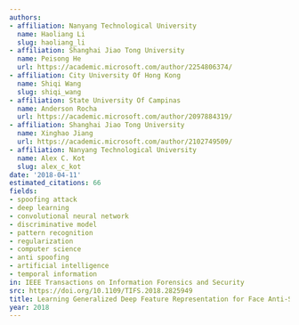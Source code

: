 ```yaml
---
authors:
- affiliation: Nanyang Technological University
  name: Haoliang Li
  slug: haoliang_li
- affiliation: Shanghai Jiao Tong University
  name: Peisong He
  url: https://academic.microsoft.com/author/2254806374/
- affiliation: City University Of Hong Kong
  name: Shiqi Wang
  slug: shiqi_wang
- affiliation: State University Of Campinas
  name: Anderson Rocha
  url: https://academic.microsoft.com/author/2097884319/
- affiliation: Shanghai Jiao Tong University
  name: Xinghao Jiang
  url: https://academic.microsoft.com/author/2102749509/
- affiliation: Nanyang Technological University
  name: Alex C. Kot
  slug: alex_c_kot
date: '2018-04-11'
estimated_citations: 66
fields:
- spoofing attack
- deep learning
- convolutional neural network
- discriminative model
- pattern recognition
- regularization
- computer science
- anti spoofing
- artificial intelligence
- temporal information
in: IEEE Transactions on Information Forensics and Security
src: https://doi.org/10.1109/TIFS.2018.2825949
title: Learning Generalized Deep Feature Representation for Face Anti-Spoofing
year: 2018
---
```

